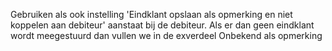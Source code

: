 Gebruiken als ook instelling 'Eindklant opslaan als opmerking en niet koppelen aan debiteur' aanstaat bij de debiteur. Als er dan geen eindklant wordt meegestuurd dan vullen we in de exverdeel Onbekend als opmerking